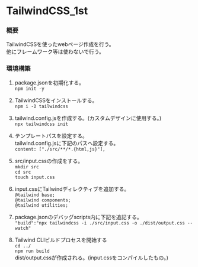 # TailwindCSS_1st
### 概要
TailwindCSSを使ったwebページ作成を行う。<br>
他にフレームワーク等は使わないで行う。<br>

### 環境構築
1. package.jsonを初期化する。<br>
`npm init -y`<br>

2. TailwindCSSをインストールする。<br>
`npm i -D tailwindcss`<br>

3. tailwind.config.jsを作成する。(カスタムデザインに使用する。)<br>
`npx tailwindcss init`<br>

4. テンプレートパスを設定する。<br>
tailwind.config.jsに下記のパスへ設定する。<br>
`content: ["./src/**/*.{html,js}"],`<br>

5. src/input.cssの作成をする。<br>
`mkdir src`<br>
`cd src`<br>
`touch input.css`<br>

6. input.cssにTailwindディレクティブを追加する。<br>
`@tailwind base;`<br>
`@tailwind components;`<br>
`@tailwind utilities;`<br>

7. package.jsonのデバッグscripts内に下記を追記する。<br>
`"build":"npx tailwindcss -i ./src/input.css -o ./dist/output.css --watch"`<br>

8. Tailwind CLIビルドプロセスを開始する<br>
`cd ../`<br>
`npm run build`<br>
dist/output.cssが作成される。(input.cssをコンパイルしたもの。)<br>
